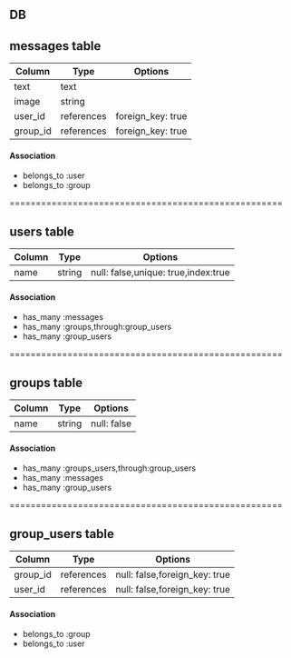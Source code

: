 ## DB

## messages table
|Column|Type|Options|
|------|----|-------|
|text|text||
|image|string||
|user_id|references|foreign_key: true|
|group_id|references|foreign_key: true|

#### Association
- belongs_to :user
- belongs_to :group

====================================================
## users table
|Column|Type|Options|
|------|----|-------|
|name|string|null: false,unique: true,index:true|

#### Association

- has_many :messages
- has_many :groups,through:group_users
- has_many :group_users

====================================================
## groups table
|Column|Type|Options|
|------|----|-------|
|name|string|null: false|

#### Association

- has_many :groups_users,through:group_users
- has_many :messages
- has_many :group_users

====================================================
## group_users table
|Column|Type|Options|
|------|----|-------|
|group_id|references|null: false,foreign_key: true|
|user_id|references|null: false,foreign_key: true|

#### Association
- belongs_to :group
- belongs_to :user
